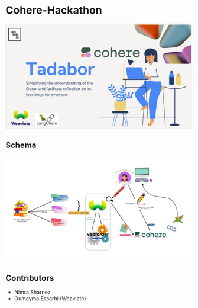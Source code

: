 # Cohere-Hackathon
![Alt text](Tadabor.png)

## Schema
![Schema](my-react-app/src/style/Schema.png)

## Contributors
* Nimra Sharnez
* Oumayma Essarhi (Weaviate)

